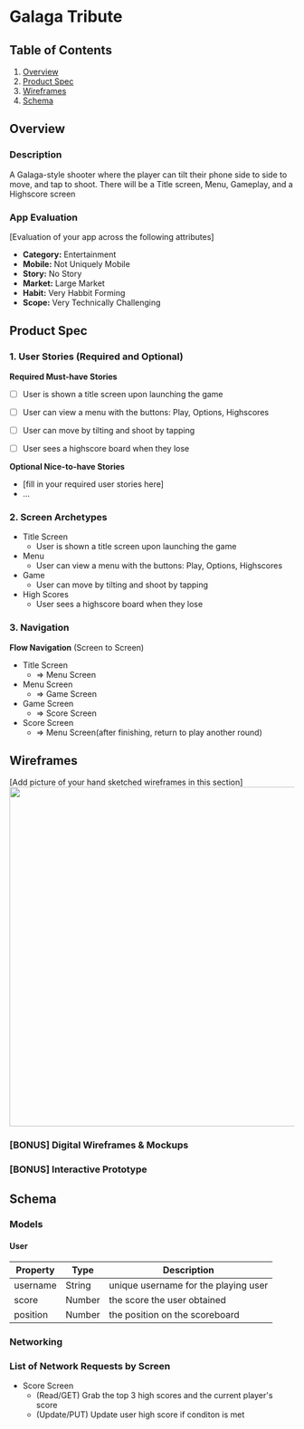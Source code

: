 # Galaga Tribute

## Table of Contents
1. [Overview](#Overview)
1. [Product Spec](#Product-Spec)
1. [Wireframes](#Wireframes)
2. [Schema](#Schema)

## Overview
### Description
A Galaga-style shooter where the player can tilt their phone side to side to move, and tap to shoot. There will be a Title screen, Menu, Gameplay, and a Highscore screen

### App Evaluation
[Evaluation of your app across the following attributes]
- **Category:** Entertainment
- **Mobile:** Not Uniquely Mobile
- **Story:** No Story
- **Market:** Large Market
- **Habit:** Very Habbit Forming
- **Scope:** Very Technically Challenging

## Product Spec

### 1. User Stories (Required and Optional)

**Required Must-have Stories**

* [ ] User is shown a title screen upon launching the game
* [ ] User can view a menu with the buttons: Play, Options, Highscores
* [ ] User can move by tilting and shoot by tapping
* [ ] User sees a highscore board when they lose


**Optional Nice-to-have Stories**

* [fill in your required user stories here]
* ...

### 2. Screen Archetypes

* Title Screen
   * User is shown a title screen upon launching the game
* Menu
   * User can view a menu with the buttons: Play, Options, Highscores
* Game
   * User can move by tilting and shoot by tapping
* High Scores
   * User sees a highscore board when they lose

### 3. Navigation

**Flow Navigation** (Screen to Screen)

* Title Screen
   * => Menu Screen
* Menu Screen
   * => Game Screen 
* Game Screen
   * => Score Screen
* Score Screen
   * => Menu Screen(after finishing, return to play another round)

## Wireframes
[Add picture of your hand sketched wireframes in this section]
<img src="http://i65.tinypic.com/ixdrpu." width=600>

### [BONUS] Digital Wireframes & Mockups

### [BONUS] Interactive Prototype

## Schema 
### Models
#### User

   | Property      | Type     | Description |
   | ------------- | -------- | ------------|
   | username      | String   | unique username for the playing user |
   | score         | Number   | the score the user obtained |
   | position      | Number   | the position on the scoreboard |

### Networking
### List of Network Requests by Screen
  - Score Screen  
      - (Read/GET) Grab the top 3 high scores and the current player's score
      - (Update/PUT) Update user high score if conditon is met
 
